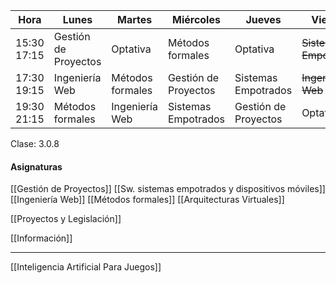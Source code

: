 | Hora        | Lunes                | Martes           | Miércoles            | Jueves               | Viernes                 |     |
| ----------- | -------------------- | ---------------- | -------------------- | -------------------- | ----------------------- | --- |
| 15:30 17:15 | Gestión de Proyectos | Optativa         | Métodos formales     | Optativa             | ~~Sistemas Empotrados~~ |     |
| 17:30 19:15 | Ingeniería Web       | Métodos formales | Gestión de Proyectos | Sistemas Empotrados  | ~~Ingeniería Web~~      |     |
| 19:30 21:15 | Métodos formales     | Ingeniería Web   | Sistemas Empotrados  | Gestión de Proyectos | Optativa                |     |
Clase: 3.0.8
#### Asignaturas

[[Gestión de Proyectos]]
[[Sw. sistemas empotrados y dispositivos móviles]]
[[Ingeniería Web]]
[[Métodos formales]]
[[Arquitecturas Virtuales]]

[[Proyectos y Legislación]]

[[Información]]

___
[[Inteligencia Artificial Para Juegos]]